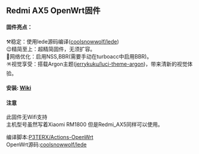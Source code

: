 ## Redmi AX5 OpenWrt固件

#### 固件亮点：  
⚒️稳定：使用lede源码编译([coolsnowwolf/lede](https://github.com/coolsnowwolf/lede))  
😉精简至上：超精简固件，无须扩容。  
🚀网络优化：启用NSS,BBR(需要手动在turboacc中启用BBR)。  
🪅视觉享受：搭载Argon主题([jerrykuku/luci-theme-argon](https://github.com/jerrykuku/luci-theme-argon))，带来清新的视觉体验。  

#### 安装: [Wiki](https://github.com/cuicanmengxing/Redmi_AX5_OpenWrt/wiki)  

#### 注意
此固件无Wifi支持  
主机型号虽然写着Xiaomi RM1800 但是Redmi_AX5同样可以使用。

编译脚本:[P3TERX/Actions-OpenWrt](https://github.com/P3TERX/Actions-OpenWrt)    
OpenWrt源码:[coolsnowwolf/lede](https://github.com/coolsnowwolf/lede)    
